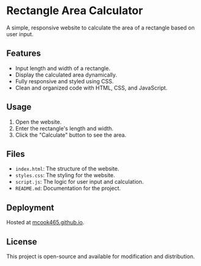 # Rectangle Area Calculator

A simple, responsive website to calculate the area of a rectangle based on user input.

## Features
- Input length and width of a rectangle.
- Display the calculated area dynamically.
- Fully responsive and styled using CSS.
- Clean and organized code with HTML, CSS, and JavaScript.

## Usage
1. Open the website.
2. Enter the rectangle's length and width.
3. Click the "Calculate" button to see the area.

## Files
- `index.html`: The structure of the website.
- `styles.css`: The styling for the website.
- `script.js`: The logic for user input and calculation.
- `README.md`: Documentation for the project.

## Deployment
Hosted at [mcook465.github.io](https://mcook465.github.io).

## License
This project is open-source and available for modification and distribution.
